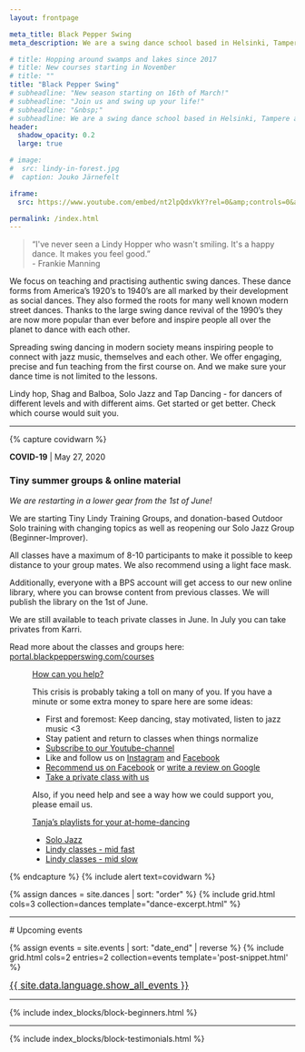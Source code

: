 ```yaml
---
layout: frontpage

meta_title: Black Pepper Swing
meta_description: We are a swing dance school based in Helsinki, Tampere and Jyväskylä, founded and run through passion for authentic swing dances. We teach, organize, social dance, perform and keep the dance floor busy.

# title: Hopping around swamps and lakes since 2017
# title: New courses starting in November
# title: ""
title: "Black Pepper Swing"
# subheadline: "New season starting on 16th of March!"
# subheadline: "Join us and swing up your life!"
# subheadline: "&nbsp;"
# subheadline: We are a swing dance school based in Helsinki, Tampere and Jyväskylä, founded and run through passion for authentic swing dances. We teach, organize, social dance, perform and keep the dance floor busy.
header:
  shadow_opacity: 0.2
  large: true

# image:
#  src: lindy-in-forest.jpg
#  caption: Jouko Järnefelt

iframe:
  src: https://www.youtube.com/embed/nt2lpQdxVkY?rel=0&amp;controls=0&amp;disablekb=1&amp;playsinline=1&amp;showinfo=0&amp;version=3&amp;loop=1&amp;playlist=nt2lpQdxVkY&amp;autoplay=1&amp;enablejsapi=1

permalink: /index.html
---
```


<!--
{% comment %}

## Our teachers

{% include grid.html cols=4 collection=site.teachers template='teacher-snippet.html' %}

{% endcomment %}
-->

> “I've never seen a Lindy Hopper who wasn't smiling. It's a happy dance. It makes you feel good.”  
  \- Frankie Manning

We focus on teaching and practising authentic swing dances. These dance forms from America’s 1920’s to 1940’s are all marked by their development as social dances. They also formed the roots for many well known modern street dances. Thanks to the large swing dance revival of the 1990’s they are now more popular than ever before and inspire people all over the planet to dance with each other. 

Spreading swing dancing in modern society means inspiring people to connect with jazz music, themselves and each other. We offer engaging, precise and fun teaching from the first course on. And we make sure your dance time is not limited to the lessons.

Lindy hop, Shag and Balboa, Solo Jazz and Tap Dancing - for dancers of different levels and with different aims. Get started or get better. Check which course would suit you.

<!--

<div class="text-center">
  <a href="{{ site.baseurl }}/courses" class="button">Check the courses</a>
  <p>
  We offer Lindy hop, Tap dancing, Solo Jazz and Slow dancing.<br/>
  Registration is open!
  </p>
</div>

-->


<div class="t50"><hr/></div>

{% capture covidwarn %}
<p><b>COVID-19</b> | May 27, 2020</p> <h3>Tiny summer groups &amp; online material</h3>
<i>We are restarting in a lower gear from the 1st of June!</i>
<p>We are starting Tiny Lindy Training Groups,  and donation-based Outdoor Solo training with changing topics as well as reopening our Solo Jazz Group (Beginner-Improver).</p>
<p>All classes have a maximum of 8-10 participants to make it possible to keep distance to your group mates. We also recommend using a light face mask.</p>
<p>Additionally, everyone with a BPS account will get access to our new online library, where you can browse content from previous classes. We will publish the library on the 1st of June.</p>
<p>We are still available to teach private classes in June. In July you can take privates from Karri.</p>
<p>Read more about the classes and groups here:
<a href="https://portal.blackpepperswing.com/courses">portal.blackpepperswing.com/courses</a>
</p>

<dl class="accordion" data-accordion>
  <dd class="accordion-navigation">
    <a href="#howto-help">How can you help?</a>
    <div id="howto-help" class="content">
<p>This crisis is probably taking a toll on many of you. If you have a minute or some extra money to spare here are some ideas:</p>
<ul>
<li>First and foremost: Keep dancing, stay motivated, listen to jazz music <3</li>
<li>Stay patient and return to classes when things normalize</li>
<li><a href="https://www.youtube.com/c/blackpepperswing?sub_confirmation=1" target="_blank" rel="noopener noreferrer">Subscribe to our Youtube-channel</a></li>
<li>Like and follow us on <a href="https://www.instagram.com/blackpepperswing/" target="_blank" rel="noopener noreferrer">Instagram</a> and <a href="https://www.facebook.com/blackpepperswing/" target="_blank" rel="noopener noreferrer">Facebook</a>
</li>
<li>
<a href="https://www.facebook.com/login/?next=https%3A%2F%2Fwww.facebook.com%2Fblackpepperswing%2Freviews%2F" target="_blank" rel="noopener noreferrer">Recommend us on Facebook</a> or <a href="https://g.page/blackpepperswing/review?rc" target="_blank" rel="noopener noreferrer">write a review on Google</a>
</li>
<li><a href="https://blackpepperswing.com/services/#private-classes" target="_blank" rel="noopener noreferrer">Take a private class with us</a></li>
</ul>
<p>Also, if you need help and see a way how we could support you, please email us.</p>
    </div>
  </dd>
  <dd class="accordion-navigation">
    <a href="#danceathome-music">Tanja’s playlists for your at-home-dancing</a>
    <div id="danceathome-music" class="content"><ul>
<li><a href="https://open.spotify.com/playlist/46xyHq9USHUU8oyEDscMVA?si=RPNdzrf1S5OzsuLcM1k8WQ" target="_blank">Solo Jazz</a></li>
<li><a href="https://open.spotify.com/playlist/02b3VBQAntX9KmBNuSqEIE?si=1GXp5BkKTrmA1YWzi5Ud_A" target="_blank">Lindy classes - mid fast</a></li>
<li><a href="https://open.spotify.com/playlist/3GXUexIVeXvxCuWzPcjqy1?si=AafwfOJ4SBenXCl-s3vXhw" target="_blank">Lindy classes - mid slow</a></li>
</ul>
    </div>
  </dd>
  <!-- ... -->
</dl>
{% endcapture %}
{% include alert text=covidwarn %}


{% assign dances = site.dances | sort: "order" %}
{% include grid.html cols=3 collection=dances template="dance-excerpt.html" %}


<div class="t50"><hr/></div>
# Upcoming events

{% assign events = site.events | sort: "date_end" | reverse %}
{% include grid.html cols=2 entries=2 collection=events template='post-snippet.html' %}
<div class="text-center t50">
  <a href="{{ site.baseurl }}/events"><big>{{ site.data.language.show_all_events }}</big></a>
</div>


<div class="t50"><hr/></div>

{% include index_blocks/block-beginners.html %}


<div class="t50"><hr/></div>

{% include index_blocks/block-testimonials.html %}

<!--
{% comment %}

## Latest articles

{% include grid.html cols=2 entries=2 collection=site.posts template='post-snippet.html' %}
<div class="text-center">
  <a href="blog"><big>{{ site.data.language.show_all_articles }}</big></a>
</div>

{% endcomment %}
-->
